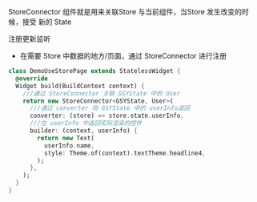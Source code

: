StoreConnector 组件就是用来关联Store 与当前组件，当Store 发生改变的时候，接受 新的 State 

注册更新监听

* 在需要 Store 中数据的地方/页面，通过 StoreConnector 进行注册

```dart
class DemoUseStorePage extends StatelessWidget {
  @override
  Widget build(BuildContext context) {
    ///通过 StoreConnector 关联 GSYState 中的 User
    return new StoreConnector<GSYState, User>(
      ///通过 converter 将 GSYState 中的 userInfo返回
      converter: (store) => store.state.userInfo,
      ///在 userInfo 中返回实际渲染的控件
      builder: (context, userInfo) {
        return new Text(
          userInfo.name,
          style: Theme.of(context).textTheme.headline4,
        );
      },
    );
  }
}
```